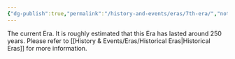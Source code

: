 ```yaml
---
{"dg-publish":true,"permalink":"/history-and-events/eras/7th-era/","noteIcon":"","created":"2024-09-06T13:41:24.789+01:00","updated":"2024-12-13T17:46:30.502+00:00"}
---
```


The current Era. It is roughly estimated that this Era has lasted around 250 years. Please refer to [[History & Events/Eras/Historical Eras\|Historical Eras]] for more information.  